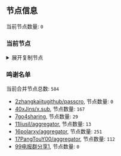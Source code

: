 
## 节点信息
当前节点数量: `0`
### 当前节点
<details>
  <summary>展开复制节点</summary>

    

</details>

### 鸣谢名单
当前合并节点总数: `584`
- [2zhangkaiitugithub/passcro](https://github.com/zhangkaiitugithub/passcro), 节点数量: `0`
- [40xJins/x.sub](https://github.com/0xJins/x.sub), 节点数量: `167`
- [7go4sharing](https://github.com/go4sharing), 节点数量: `29`
- [11liusil/aggregator](https://github.com/liusil/aggregator), 节点数量: `13`
- [16polarxy/aggregator](https://github.com/polarxy/aggregator), 节点数量: `251`
- [17PangTouY00/aggregator](https://github.com/PangTouY00/aggregator), 节点数量: `112`
- [99电报群分享1](https://github.com/cdddbc/getAirport), 节点数量: `0`


